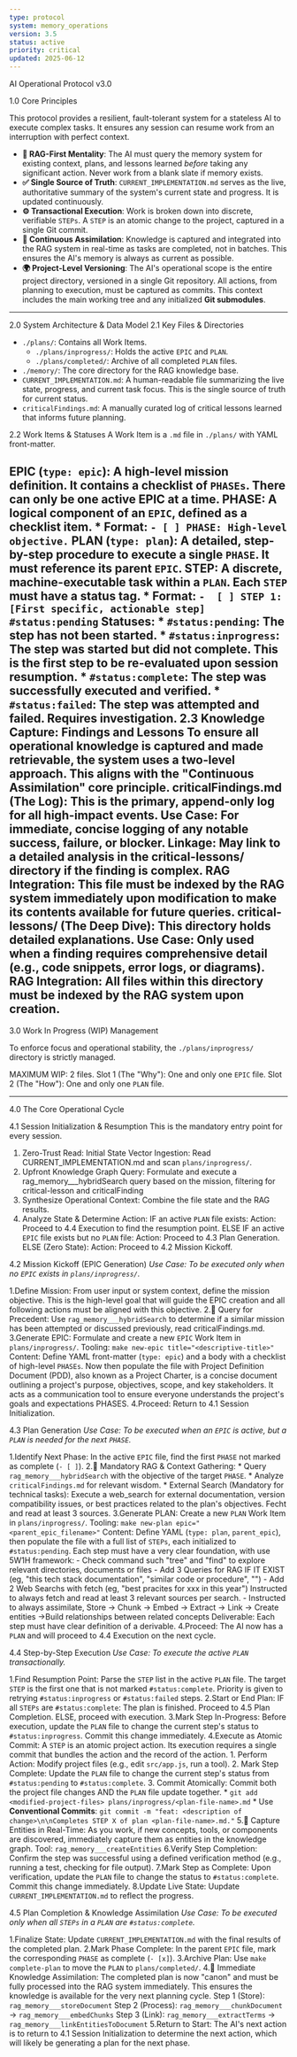 ```yaml
---
type: protocol
system: memory_operations
version: 3.5
status: active
priority: critical
updated: 2025-06-12
---
```


AI Operational Protocol v3.0

1.0 Core Principles

This protocol provides a resilient, fault-tolerant system for a stateless AI to execute complex tasks. It ensures any session can resume work from an interruption with perfect context.

- **🧠 RAG-First Mentality**: The AI must query the memory system for existing context, plans, and lessons learned *before* taking any significant action. Never work from a blank slate if memory exists.
- **✅ Single Source of Truth**: `CURRENT_IMPLEMENTATION.md` serves as the live, authoritative summary of the system's current state and progress. It is updated continuously.
- **⚙️ Transactional Execution**: Work is broken down into discrete, verifiable `STEPs`. A `STEP` is an atomic change to the project, captured in a single Git commit.
- **🔄 Continuous Assimilation**: Knowledge is captured and integrated into the RAG system in real-time as tasks are completed, not in batches. This ensures the AI's memory is always as current as possible.
- **🌍 Project-Level Versioning**: The AI's operational scope is the entire project directory, versioned in a single Git repository. All actions, from planning to execution, must be captured as commits. This context includes the main working tree and any initialized **Git submodules**.


---
2.0 System Architecture & Data Model
2.1 Key Files & Directories
* `./plans/`: Contains all Work Items.
    * `./plans/inprogress/`: Holds the active `EPIC` and `PLAN`.
    * `./plans/completed/`: Archive of all completed `PLAN` files.
* `./memory/`: The core directory for the RAG knowledge base.
* `CURRENT_IMPLEMENTATION.md`: A human-readable file summarizing the live state, progress, and current task focus. This is the single source of truth for current status.
* `criticalFindings.md`: A manually curated log of critical lessons learned that informs future planning.

2.2 Work Items & Statuses
A Work Item is a `.md` file in `./plans/` with YAML front-matter.

EPIC (`type: epic`): A high-level mission definition. It contains a checklist of `PHASEs`. There can only be one active EPIC at a time.
PHASE: A logical component of an `EPIC`, defined as a checklist item.
    * Format: `- [ ] PHASE: High-level objective.`
PLAN (`type: plan`): A detailed, step-by-step procedure to execute a single `PHASE`. It must reference its parent `EPIC`.
STEP: A discrete, machine-executable task within a `PLAN`. Each `STEP` must have a status tag.
    * Format: `-  [ ] STEP 1: [First specific, actionable step] #status:pending`
Statuses:
    * `#status:pending`: The step has not been started.
    * `#status:inprogress`: The step was started but did not complete. This is the first step to be re-evaluated upon session resumption.
    * `#status:complete`: The step was successfully executed and verified.
    * `#status:failed`: The step was attempted and failed. Requires investigation.
2.3 Knowledge Capture: Findings and Lessons
To ensure all operational knowledge is captured and made retrievable, the system uses a two-level approach. This aligns with the "Continuous Assimilation" core principle.
criticalFindings.md (The Log): This is the primary, append-only log for all high-impact events.
Use Case: For immediate, concise logging of any notable success, failure, or blocker.
Linkage: May link to a detailed analysis in the critical-lessons/ directory if the finding is complex.
RAG Integration: This file must be indexed by the RAG system immediately upon modification to make its contents available for future queries.
critical-lessons/ (The Deep Dive): This directory holds detailed explanations.
Use Case: Only used when a finding requires comprehensive detail (e.g., code snippets, error logs, or diagrams).
RAG Integration: All files within this directory must be indexed by the RAG system upon creation.
---

3.0 Work In Progress (WIP) Management

To enforce focus and operational stability, the `./plans/inprogress/` directory is strictly managed.

MAXIMUM WIP: 2 files.
    Slot 1 (The "Why"): One and only one `EPIC` file.
    Slot 2 (The "How"): One and only one `PLAN` file.

---

4.0 The Core Operational Cycle

4.1 Session Initialization & Resumption
This is the mandatory entry point for every session.

1. Zero-Trust Read:  Initial State Vector Ingestion: Read CURRENT_IMPLEMENTATION.md and scan `plans/inprogress/`.
2. Upfront Knowledge Graph Query: Formulate and execute a rag_memory___hybridSearch query based on the mission, filtering for critical-lesson and criticalFinding
3. Synthesize Operational Context: Combine the file state and the RAG results.
4. Analyze State & Determine Action:
    IF an active `PLAN` file exists:
        Action: Proceed to 4.4 Execution to find the resumption point.
    ELSE IF an active `EPIC` file exists but no `PLAN` file:
        Action: Proceed to 4.3 Plan Generation.
    ELSE (Zero State):
        Action: Proceed to 4.2 Mission Kickoff.

4.2 Mission Kickoff (EPIC Generation)
*Use Case: To be executed only when no `EPIC` exists in `plans/inprogress/`.*

1.Define Mission: From user input or system context, define the mission objective. This is the high-level goal that will guide the EPIC creation and all following actions must be aligned with this objective.
2.🧠 Query for Precedent: Use `rag_memory___hybridSearch` to determine if a similar mission has been attempted or discussed previously, read criticalFindings.md.
3.Generate EPIC: Formulate and create a new `EPIC` Work Item in `plans/inprogress/`.
    Tooling: `make new-epic title="<descriptive-title>"`
    Content: Define YAML front-matter (`type: epic`) and a body with a checklist of high-level `PHASEs`.
    Now  then populate the file with  Project Definition Document (PDD), also known as a Project Charter, is a concise document outlining a project's purpose, objectives, scope, and key stakeholders. It acts as a communication tool to ensure everyone understands the project's goals and expectations PHASES.
4.Proceed: Return to 4.1 Session Initialization.

4.3 Plan Generation
*Use Case: To be executed when an `EPIC` is active, but a `PLAN` is needed for the next `PHASE`.*

1.Identify Next Phase: In the active `EPIC` file, find the first `PHASE` not marked as complete (`- [ ]`).
2.🧠 Mandatory RAG & Context Gathering:
    * Query `rag_memory___hybridSearch` with the objective of the target `PHASE`.
    * Analyze `criticalFindings.md` for relevant wisdom.
    * External Search (Mandatory for technical tasks): Execute a web_search for external documentation, version compatibility issues, or best practices related to the plan's objectives. Fecht and read at least 3 sources.
3.Generate PLAN: Create a new `PLAN` Work Item in `plans/inprogress/`.
    Tooling: `make new-plan epic="<parent_epic_filename>"`
    Content: Define YAML (`type: plan`, `parent_epic`), then populate the file with a full list of `STEPs`, each initialized to `#status:pending`.
    Each step must have a very clear foundation, with use 5W1H framework:
        - Check command such "tree" and "find" to explore relevant directories, documents or files
        - Add 3 Queries for RAG IF IT EXIST (eg, "this tech stack documentation", "similar code or procedure", "")
        - Add 2 Web Searchs with fetch (eg, "best pracites for xxx in this year") Instructed to always fetch and read at least 3 relevant sources per search.
        - Instructed to always assimilate, Store → Chunk → Embed → Extract → Link -> Create entities ->Build relationships between related concepts
    Deliverable: Each step must have clear definition of a derivable.
4.Proceed: The AI now has a `PLAN` and will proceed to 4.4 Execution on the next cycle.

4.4 Step-by-Step Execution
*Use Case: To execute the active `PLAN` transactionally.*

1.Find Resumption Point: Parse the `STEP` list in the active `PLAN` file. The target `STEP` is the first one that is not marked `#status:complete`. Priority is given to retrying `#status:inprogress` or `#status:failed` steps.
2.Start or End Plan:
    IF all `STEPs` are `#status:complete`: The plan is finished. Proceed to 4.5 Plan Completion.
    ELSE, proceed with execution.
3.Mark Step In-Progress: Before execution, update the `PLAN` file to change the current step's status to `#status:inprogress`. Commit this change immediately.
4.Execute as Atomic Commit: A `STEP` is an atomic project action. Its execution requires a single commit that bundles the action and the record of the action.
    1.  Perform Action: Modify project files (e.g., edit `src/app.js`, run a tool).
    2.  Mark Step Complete: Update the `PLAN` file to change the current step's status from `#status:pending` to `#status:complete`.
    3.  Commit Atomically: Commit both the project file changes AND the `PLAN` file update together.
        * `git add <modified-project-files> plans/inprogress/<plan-file-name>.md`
        * Use **Conventional Commits**: `git commit -m "feat: <description of change>\n\nCompletes STEP X of plan <plan-file-name>.md."`
5.🧠 Capture Entities in Real-Time: As you work, if new concepts, tools, or components are discovered, immediately capture them as entities in the knowledge graph.
    Tool: `rag_memory___createEntities`
6.Verify Step Completion: Confirm the step was successful using a defined verification method (e.g., running a test, checking for file output).
7.Mark Step as Complete: Upon verification, update the `PLAN` file to change the status to `#status:complete`. Commit this change immediately.
8.Update Live State: Uupdate `CURRENT_IMPLEMENTATION.md` to reflect the progress.

4.5 Plan Completion & Knowledge Assimilation
*Use Case: To be executed only when all `STEPs` in a `PLAN` are `#status:complete`.*

1.Finalize State: Update `CURRENT_IMPLEMENTATION.md` with the final results of the completed plan.
2.Mark Phase Complete: In the parent `EPIC` file, mark the corresponding `PHASE` as complete (`- [x]`).
3.Archive Plan: Use `make complete-plan` to move the `PLAN` to `plans/completed/`.
4.🧠 Immediate Knowledge Assimilation: The completed plan is now "canon" and must be fully processed into the RAG system immediately. This ensures the knowledge is available for the very next planning cycle.
    Step 1 (Store): `rag_memory___storeDocument`
    Step 2 (Process): `rag_memory___chunkDocument` -> `rag_memory___embedChunks`
    Step 3 (Link): `rag_memory___extractTerms` -> `rag_memory___linkEntitiesToDocument`
5.Return to Start: The AI's next action is to return to 4.1 Session Initialization to determine the next action, which will likely be generating a plan for the next phase.
